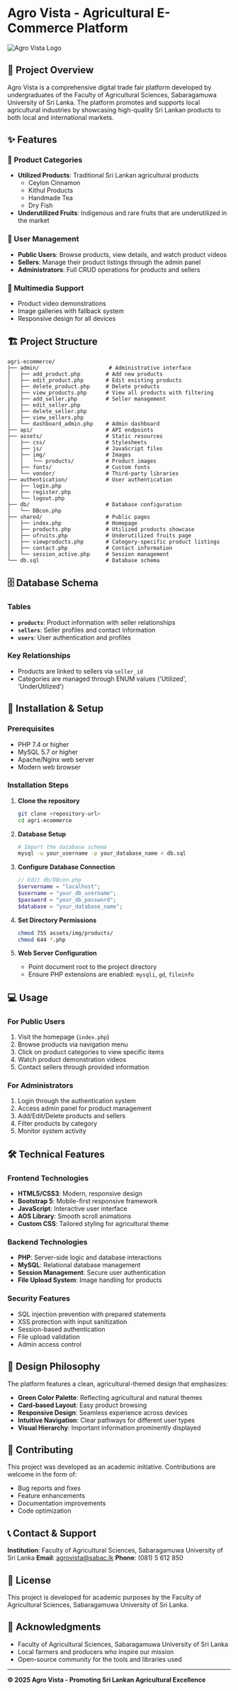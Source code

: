 # Agro Vista - Agricultural E-Commerce Platform

![Agro Vista Logo](assets/img/logo.png)

## 🌾 Project Overview

Agro Vista is a comprehensive digital trade fair platform developed by undergraduates of the Faculty of Agricultural Sciences, Sabaragamuwa University of Sri Lanka. The platform promotes and supports local agricultural industries by showcasing high-quality Sri Lankan products to both local and international markets.

## ✨ Features

### 🏪 Product Categories
- **Utilized Products**: Traditional Sri Lankan agricultural products
  - Ceylon Cinnamon
  - Kithul Products
  - Handmade Tea
  - Dry Fish
- **Underutilized Fruits**: Indigenous and rare fruits that are underutilized in the market

### 👥 User Management
- **Public Users**: Browse products, view details, and watch product videos
- **Sellers**: Manage their product listings through the admin panel
- **Administrators**: Full CRUD operations for products and sellers

### 🎥 Multimedia Support
- Product video demonstrations
- Image galleries with fallback system
- Responsive design for all devices

## 🏗️ Project Structure

```
agri-ecommerce/
├── admin/                      # Administrative interface
│   ├── add_product.php        # Add new products
│   ├── edit_product.php       # Edit existing products
│   ├── delete_product.php     # Delete products
│   ├── view_products.php      # View all products with filtering
│   ├── add_seller.php         # Seller management
│   ├── edit_seller.php
│   ├── delete_seller.php
│   ├── view_sellers.php
│   └── dashboard_admin.php    # Admin dashboard
├── api/                       # API endpoints
├── assets/                    # Static resources
│   ├── css/                   # Stylesheets
│   ├── js/                    # JavaScript files
│   ├── img/                   # Images
│   │   └── products/          # Product images
│   ├── fonts/                 # Custom fonts
│   └── vendor/                # Third-party libraries
├── authentication/            # User authentication
│   ├── login.php
│   ├── register.php
│   └── logout.php
├── db/                        # Database configuration
│   └── DBcon.php
├── shared/                    # Public pages
│   ├── index.php              # Homepage
│   ├── products.php           # Utilized products showcase
│   ├── ufruits.php            # Underutilized fruits page
│   ├── viewproducts.php       # Category-specific product listings
│   ├── contact.php            # Contact information
│   └── session_active.php     # Session management
└── db.sql                     # Database schema
```

## 🗄️ Database Schema

### Tables
- **`products`**: Product information with seller relationships
- **`sellers`**: Seller profiles and contact information  
- **`users`**: User authentication and profiles

### Key Relationships
- Products are linked to sellers via `seller_id`
- Categories are managed through ENUM values ('Utilized', 'UnderUtilized')

## 🚀 Installation & Setup

### Prerequisites
- PHP 7.4 or higher
- MySQL 5.7 or higher
- Apache/Nginx web server
- Modern web browser

### Installation Steps

1. **Clone the repository**
   ```bash
   git clone <repository-url>
   cd agri-ecommerce
   ```

2. **Database Setup**
   ```bash
   # Import the database schema
   mysql -u your_username -p your_database_name < db.sql
   ```

3. **Configure Database Connection**
   ```php
   // Edit db/DBcon.php
   $servername = "localhost"; 
   $username = "your_db_username"; 
   $password = "your_db_password"; 
   $database = "your_database_name";
   ```

4. **Set Directory Permissions**
   ```bash
   chmod 755 assets/img/products/
   chmod 644 *.php
   ```

5. **Web Server Configuration**
   - Point document root to the project directory
   - Ensure PHP extensions are enabled: `mysqli`, `gd`, `fileinfo`

## 💻 Usage

### For Public Users
1. Visit the homepage (`index.php`)
2. Browse products via navigation menu
3. Click on product categories to view specific items
4. Watch product demonstration videos
5. Contact sellers through provided information

### For Administrators
1. Login through the authentication system
2. Access admin panel for product management
3. Add/Edit/Delete products and sellers
4. Filter products by category
5. Monitor system activity

## 🛠️ Technical Features

### Frontend Technologies
- **HTML5/CSS3**: Modern, responsive design
- **Bootstrap 5**: Mobile-first responsive framework
- **JavaScript**: Interactive user interface
- **AOS Library**: Smooth scroll animations
- **Custom CSS**: Tailored styling for agricultural theme

### Backend Technologies
- **PHP**: Server-side logic and database interactions
- **MySQL**: Relational database management
- **Session Management**: Secure user authentication
- **File Upload System**: Image handling for products

### Security Features
- SQL injection prevention with prepared statements
- XSS protection with input sanitization
- Session-based authentication
- File upload validation
- Admin access control

## 🎨 Design Philosophy

The platform features a clean, agricultural-themed design that emphasizes:
- **Green Color Palette**: Reflecting agricultural and natural themes
- **Card-based Layout**: Easy product browsing
- **Responsive Design**: Seamless experience across devices
- **Intuitive Navigation**: Clear pathways for different user types
- **Visual Hierarchy**: Important information prominently displayed

## 🤝 Contributing

This project was developed as an academic initiative. Contributions are welcome in the form of:
- Bug reports and fixes
- Feature enhancements
- Documentation improvements
- Code optimization

## 📞 Contact & Support

**Institution**: Faculty of Agricultural Sciences, Sabaragamuwa University of Sri Lanka
**Email**: agrovista@sabac.lk
**Phone**: (081) 5 612 850

## 📄 License

This project is developed for academic purposes by the Faculty of Agricultural Sciences, Sabaragamuwa University of Sri Lanka.

## 🙏 Acknowledgments

- Faculty of Agricultural Sciences, Sabaragamuwa University of Sri Lanka
- Local farmers and producers who inspire our mission
- Open-source community for the tools and libraries used

---

**© 2025 Agro Vista - Promoting Sri Lankan Agricultural Excellence**
